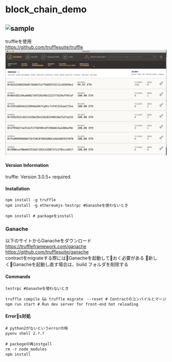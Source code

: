 # block_chain_demo
![sample](./static/sample.gif) 
---  


truffleを使用  
https://github.com/trufflesuite/truffle
![sample](./static/1.png)
#### Version Information
truffle: Version 3.0.5+ required.

#### Installation

```
npm install -g truffle
npm install -g ethereumjs-testrpc #Ganasheを使わないとき

npm install # packageをinstall
```

### Ganache
以下のサイトからGanacheをダウンロード  
https://truffleframework.com/ganache  
https://github.com/trufflesuite/ganache  
contractをmigrateする際にはGanacheを起動しておく必要がある
新しくGanacheを起動し直す場合は、build フォルダを削除する

#### Commands

```
testrpc #Ganasheを使わないとき

truffle compile && truffle migrate　--reset # Contractのコンパイルとマージ
npm run start # Run dev server for front-end hot reloading

```

#### Errors対処

```
# python2がないというerrorの時
pyenv shell 2.?.?

# packegeの再instgall
rm -r node_modules
npm install
```

